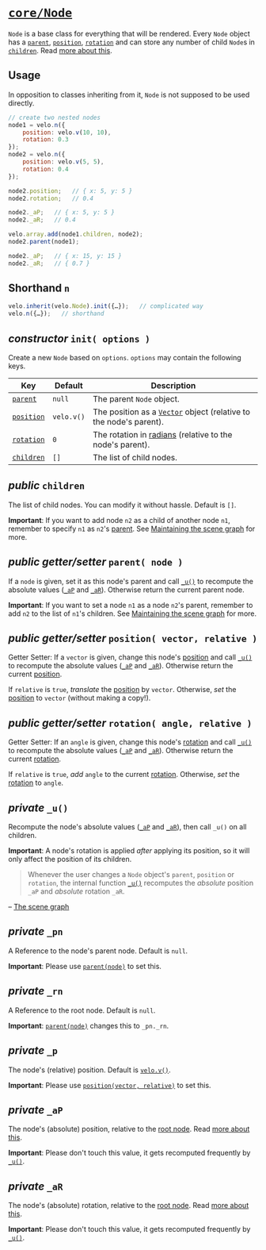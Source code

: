# [`core/Node`](../../src/core/03-Node.js)

`Node` is a base class for everything that will be rendered. Every `Node` object has a [`parent`](#public-gettersetter-parent-node-), [`position`](#public-gettersetter-position-vector-relative-), [`rotation`](#public-gettersetter-rotation-angle-relative-) and can store any number of child `Node`s in [`children`](#public-children). Read [more about this](../intro.md#the-scene-graph).



## Usage

In opposition to classes inheriting from it, `Node` is not supposed to be used directly.

```javascript
// create two nested nodes
node1 = velo.n({
	position: velo.v(10, 10),
	rotation: 0.3
});
node2 = velo.n({
	position: velo.v(5, 5),
	rotation: 0.4
});

node2.position;   // { x: 5, y: 5 }
node2.rotation;   // 0.4

node2._aP;   // { x: 5, y: 5 }
node2._aR;   // 0.4

velo.array.add(node1.children, node2);
node2.parent(node1);

node2._aP;   // { x: 15, y: 15 }
node2._aR;   // { 0.7 }
```



## Shorthand `n`

```javascript
velo.inherit(velo.Node).init({…});   // complicated way
velo.n({…});   // shorthand
```



## *constructor* `init( options )`

Create a new `Node` based on `options`. `options` may contain the following keys.

| Key | Default | Description |
| --- | ------- | ----------- |
| [`parent`](#private-_pn) | `null` | The parent `Node` object. |
| [`position`](#private-_p) | `velo.v()` | The position as a [`Vector`](02-vector.md) object (relative to the node's parent). |
| [`rotation`](#private-_r) | `0` | The rotation in [radians](http://en.wikipedia.org/wiki/Radian) (relative to the node's parent). |
| [`children`](#public-children) | `[]` | The list of child nodes. |



## *public* `children`

The list of child nodes. You can modify it without hassle. Default is `[]`.

**Important**: If you want to add node `n2` as a child of another node `n1`, remember to specify `n1` as `n2`'s [parent](#private-_pn). See [Maintaining the scene graph](../intro.md#maintaining-the-scene-graph) for more.



## *public* *getter/setter* `parent( node )`

If a `node` is given, set it as this node's parent and call [`_u()`](#private-_u) to recompute the absolute values ([`_aP`](#private-_ap) and [`_aR`](#private-_ar)). Otherwise return the current parent node.

**Important**: If you want to set a node `n1` as a node `n2`'s parent, remember to add `n2` to the list of `n1`'s children. See [Maintaining the scene graph](../intro.md#maintaining-the-scene-graph) for more.



## *public* *getter/setter* `position( vector, relative )`

Getter Setter: If a `vector` is given, change this node's [position](#private-_p) and call [`_u()`](#private-_u) to recompute the absolute values ([`_aP`](#private-_ap) and [`_aR`](#private-_ar)). Otherwise return the current [position](#private-_p).

If `relative` is `true`, *translate* the [position](#private-_p) by `vector`. Otherwise, *set* the [position](#private-_p) to `vector` (without making a copy!).



## *public* *getter/setter* `rotation( angle, relative )`

Getter Setter: If an `angle` is given, change this node's [rotation](#private-_r) and call [`_u()`](#private-_u) to recompute the absolute values ([`_aP`](#private-_ap) and [`_aR`](#private-_ar)). Otherwise return the current [rotation](#private-_r).

If `relative` is `true`, *add* `angle` to the current [rotation](#private-_r). Otherwise, *set* the [rotation](#private-_r) to `angle`.



## *private* `_u()`

Recompute the node's absolute values ([`_aP`](#private-_ap) and [`_aR`](#private-_ar)), then call `_u()` on all children.

**Important**: A node's rotation is applied *after* applying its position, so it will only affect the position of its children.

> Whenever the user changes a `Node` object's `parent`, `position` or `rotation`, the internal function [`_u()`](#private-_u) recomputes the *absolute* position `_aP` and *absolute* rotation `_aR`.

– [The scene graph](../intro.md#the-scene-graph)



## *private* `_pn`

A Reference to the node's parent node. Default is `null`.

**Important**: Please use [`parent(node)`](#public-gettersetter-parent-node-) to set this.



## *private* `_rn`

A Reference to the root node. Default is `null`.

**Important**: [`parent(node)`](#public-gettersetter-parent-node-) changes this to `_pn._rn`.



## *private* `_p`

The node's (relative) position. Default is [`velo.v()`](02-Vector.md#shorthand).

**Important**: Please use [`position(vector, relative)`](#public-gettersetter-position-vector-relative-) to set this.



## *private* `_aP`

The node's (absolute) position, relative to the [root node](#private-_rn).  Read [more about this](../intro.md#the-scene-graph).

**Important**: Please don't touch this value, it gets recomputed frequently by [`_u()`](#private-_u).



## *private* `_aR`

The node's (absolute) rotation, relative to the [root node](#private-_rn).  Read [more about this](../intro.md#the-scene-graph).

**Important**: Please don't touch this value, it gets recomputed frequently by [`_u()`](#private-_u).
